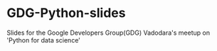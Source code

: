 # GDG-Python-slides
Slides for the Google Developers Group(GDG) Vadodara's meetup on 'Python for data science' 
